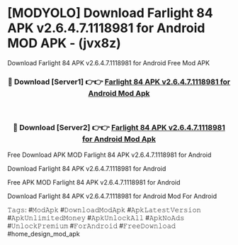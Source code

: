 # [MODYOLO] Download Farlight 84 APK v2.6.4.7.1118981 for Android MOD APK - (jvx8z)
Download Farlight 84 APK v2.6.4.7.1118981 for Android Free Mod APK

<div align="center">
<h3>🔴 Download [Server1] 👉👉 <a href="https://apk-comot.site?title=Farlight_84_APK_v2.6.4.7.1118981_for_Android">Farlight 84 APK v2.6.4.7.1118981 for Android Mod Apk</a></h3><br>

<h3>🔴 Download [Server2] 👉👉 <a href="https://apk-comot.site?title=Farlight_84_APK_v2.6.4.7.1118981_for_Android">Farlight 84 APK v2.6.4.7.1118981 for Android Mod Apk</a></h3>
</div>


Free Download APK MOD Farlight 84 APK v2.6.4.7.1118981 for Android

Download Farlight 84 APK v2.6.4.7.1118981 for Android 

Free APK MOD Farlight 84 APK v2.6.4.7.1118981 for Android 

Download Farlight 84 APK v2.6.4.7.1118981 for Android Mod For Android

𝚃𝚊𝚐𝚜: #𝙼𝚘𝚍𝙰𝚙𝚔 #𝙳𝚘𝚠𝚗𝚕𝚘𝚊𝚍𝙼𝚘𝚍𝙰𝚙𝚔 #𝙰𝚙𝚔𝙻𝚊𝚝𝚎𝚜𝚝𝚅𝚎𝚛𝚜𝚒𝚘𝚗 #𝙰𝚙𝚔𝚄𝚗𝚕𝚒𝚖𝚒𝚝𝚎𝚍𝙼𝚘𝚗𝚎𝚢 #𝙰𝚙𝚔𝚄𝚗𝚕𝚘𝚌𝚔𝙰𝚕𝚕 #𝙰𝚙𝚔𝙽𝚘𝙰𝚍𝚜 #𝚄𝚗𝚕𝚘𝚌𝚔𝙿𝚛𝚎𝚖𝚒𝚞𝚖 #𝙵𝚘𝚛𝙰𝚗𝚍𝚛𝚘𝚒𝚍 #𝙵𝚛𝚎𝚎𝙳𝚘𝚠𝚗𝚕𝚘𝚊𝚍 #home_design_mod_apk